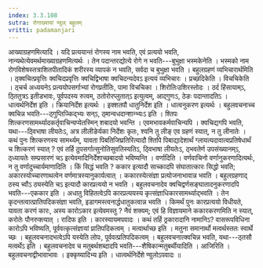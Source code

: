 ```yaml
---
index: 3.3.108
sutra: रोगाख्यायां ण्वुल् बहुलम्
vritti: padamanjari
---
```


 आख्याग्रहणमित्यादि । यदि प्रत्ययान्तं रोगस्य नाम भवति, एवं प्रत्ययो भवति, नान्यथेत्येवमर्थमाख्याग्रहणमित्यर्थः । तेन पदान्तरद्योत्ये रोगे न भवति---बुभुक्षा भस्मकेनेति । भस्मको नाम रोगविशेषस्तत्राशितपीतादिकं शरीरस्य व्यापकं न भवति, सर्वदा च बुभुक्षा भवति । बहुलग्रहणं व्यभिचारार्थमिति । ठ्क्वचित्प्रवृत्तिः क्वचिदप्रवृत्तिः क्वचिद्विभाषा क्वचिदन्यदेवऽ इत्ययं व्यभिचारः । प्रच्छदिकेति । विचचिकेति । ठ्चर्च अध्ययनेऽ प्रत्ययोपसर्गाभ्यां रोगप्रतीतिः, पामा विचचिका । शिरोतिःउशिरस्तोदः । ठर्द हिंसायाम्ऽ, ठ्तितुत्रऽ इतीडभावः, पूर्वपदस्य रुत्वम्, ठतोरोरप्लुतात्ऽ इत्युत्वम्, आद्गुणःऽ, ठेङः पदान्तादतिऽ । धात्वर्थनिर्देश इति । क्रियानिर्देश इत्यर्थः । इक्शतपौ धातुनिर्देश इति । धात्वनुकरण इत्यर्थः । बहुलवचनाच्च क्वचिन्न भवति---ठ्गुप्तिज्किद्भ्यः सन्ऽ, ठ्मान्वधदान्शान्भ्यःऽ इति । श्तिपः शित्करणसामर्थ्यादकर्तृवाचिन्यप्येतस्मिन् शबादयो भवन्ति । एवमभावकर्मवाचिन्यपि । क्वचिद्यगपि भवति, यथा---ठ्विभाषा लीयतेःऽ, अत्र लीलीङेर्यका निर्देशः कृतः, श्यनि तु लीङ् एव ग्रहणं स्यात्, न तु लीनातेः । कथं पुनः शित्करणस्य सामर्थ्यम्, यावता पिबतिजिघ्रतिरित्यादौ श्तिपि पिबाद्यादेशार्थं ग्लायत्यदावात्वप्रतिषेधार्थं च शित्करणं स्यात् ? एवं तर्हि ठुपसर्गात्सुनोतिसुवतिस्यतिऽ, ठ्विभाषा लीयतेःऽ, ठ्भवतेर्ण उपसंख्यानम्ऽ, ठ्ध्यायतेः सम्प्रसारणं चऽ इत्येवमादिनिर्देशाच्छबादयो भविष्यन्ति । वर्णादिति । वर्णवाचिनो वर्णानुकरणादित्यर्थः, न तु वर्णादुच्चार्यमाणादिति । किं सिद्धं भवति ? ककार इत्यादौ साच्कादपि संघातात्कारः सिद्धो भवति; अकारस्योच्चारणाथत्वेन वर्णमात्रस्यानुकार्यत्वात् । ककारस्येत्संज्ञा प्रत्योजनाभावान्न भवति । बहुलग्रहणाद् ठस्य च्वौऽ ठ्यस्येति चऽ इत्यादौ कारप्रत्ययो न भवति । बहुलवचनादेव क्वचिद्वर्णसङ्घातादनुकरणादपि भवति---एककार इति । अधातु विहितत्वेऽपि कारप्रत्ययस्य कृत्संज्ञाधिकारसामर्थ्याद्भवति । तेन कृदन्तत्वात्प्रातिपदिकसंज्ञा भवति, इडागमस्त्वनार्द्धधातुकत्वान्न भवति । किमर्थं पुनः कारप्रत्ययो विधीयते, यावता करणं कारः, अस्य कारोऽकार इत्येवमस्तु ? नैवं शक्यम्; एवं हि विज्ञायमाने ककारकरणमिति न स्यात्, करोतेः पौनरुक्त्यात् । रादिफ इति । कारस्यायमपवादः । कथं तर्हि ठ्रकारादानि नामानिऽ? वासरूपविधिना कारोऽपि भविष्यति, पूर्ववत्कृत्संज्ञायां प्रातिपदिकत्वम् । मत्वार्थाच्छ इति । मतुना समानार्थो मत्वर्थस्ततः स्वार्थे च्छः । बहुलवचनादभत्वेऽपि यस्येति लोपः, पूर्ववत्प्रतिपदिकत्वम् । बहुलवचनात्क्वचिन्न भवति, यथा---ठ्तसौ मत्वर्थेऽ इति । बहुलवचनादेव च मतुबर्थशब्दादपि भवति---शैषिकान्मतुबर्थीयादिति ।  आजिरिति । बहुलवचनाद्वीभावाभावः । इक्कृष्यादिभ्य इति । धात्वर्थनिर्देशे ण्वुलोऽपवादः ॥